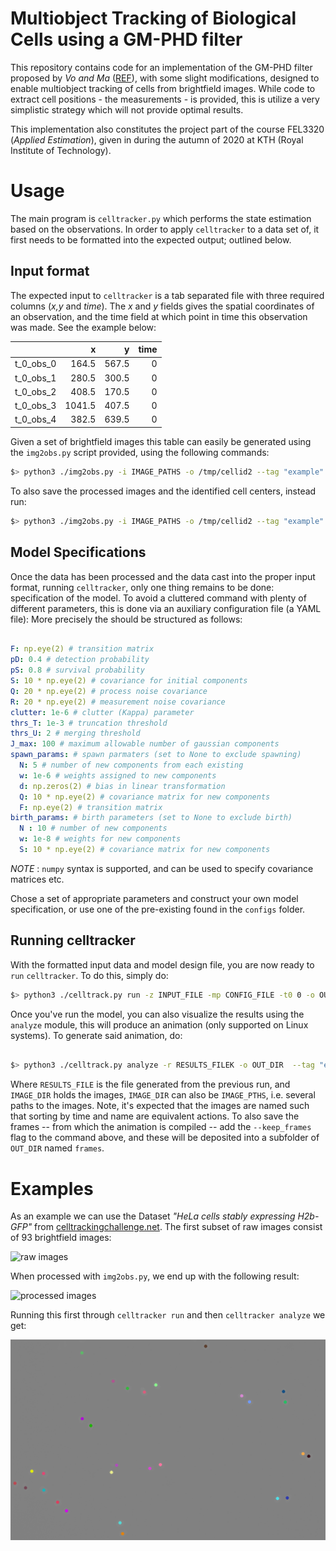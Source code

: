 # Multiobject Tracking of Biological Cells using a GM-PHD filter 

This repository contains code for an implementation of the GM-PHD filter
proposed by _Vo and Ma_ ([REF](https://ieeexplore.ieee.org/document/1710358)),
with some slight modifications, designed to enable multiobject tracking of cells
from brightfield images. While code to extract cell positions - the
measurements - is provided, this is utilize a very simplistic strategy which
will not provide optimal results.

This implementation also constitutes the project part of the course FEL3320
(_Applied Estimation_), given in during the autumn of 2020 at KTH (Royal Institute of
Technology).


# Usage
The main program is `celltracker.py` which performs the state estimation based
on the observations. In order to apply `celltracker` to a data set of, it first
needs to be formatted into the expected output; outlined below.

## Input format 

The expected input to `celltracker` is a tab separated file with three required
columns (_x,y_ and _time_). The _x_ and _y_ fields gives the spatial coordinates
of an observation, and the time field at which point in time this observation
was made. See the example below:

|           |      x |     y |   time |
|:----------|-------:|------:|-------:|
| t_0_obs_0 |  164.5 | 567.5 |      0 |
| t_0_obs_1 |  280.5 | 300.5 |      0 |
| t_0_obs_2 |  408.5 | 170.5 |      0 |
| t_0_obs_3 | 1041.5 | 407.5 |      0 |
| t_0_obs_4 |  382.5 | 639.5 |      0 |


Given a set of brightfield images this table can easily be generated using the
`img2obs.py` script provided, using the following commands:

```sh
$> python3 ./img2obs.py -i IMAGE_PATHS -o /tmp/cellid2 --tag "example"

```

To also save the processed images and the identified cell centers, instead run:

```sh
$> python3 ./img2obs.py -i IMAGE_PATHS -o /tmp/cellid2 --tag "example" --include_processed_image  --mark_images

```

## Model Specifications

Once the data has been processed and the data cast into the proper input format,
running `celltracker`, only one thing remains to be done: specification of the
model. To avoid a cluttered command with plenty of different parameters, this is
done via an auxiliary configuration file (a YAML file): More precisely the
should be structured as follows:

```yaml

F: np.eye(2) # transition matrix
pD: 0.4 # detection probability
pS: 0.8 # survival probability
S: 10 * np.eye(2) # covariance for initial components
Q: 20 * np.eye(2) # process noise covariance
R: 20 * np.eye(2) # measurement noise covariance
clutter: 1e-6 # clutter (Kappa) parameter
thrs_T: 1e-3 # truncation threshold
thrs_U: 2 # merging threshold
J_max: 100 # maximum allowable number of gaussian components
spawn_params: # spawn parmaters (set to None to exclude spawning)
  N: 5 # number of new components from each existing
  w: 1e-6 # weights assigned to new components
  d: np.zeros(2) # bias in linear transformation
  Q: 10 * np.eye(2) # covariance matrix for new components
  F: np.eye(2) # transition matrix
birth_params: # birth parameters (set to None to exclude birth)
  N : 10 # number of new components
  w: 1e-8 # weights for new components
  S: 10 * np.eye(2) # covariance matrix for new components

```

_NOTE_ : `numpy` syntax is supported, and can be used to specify covariance matrices etc.

Chose a set of appropriate parameters and construct your own model
specification, or use one of the pre-existing found in the `configs` folder.

## Running celltracker

With the formatted input data and model design file, you are now ready to `run`
`celltracker`. To do this, simply do:

```sh
$> python3 ./celltrack.py run -z INPUT_FILE -mp CONFIG_FILE -t0 0 -o OUT_DIR  --tag "example"
```

Once you've run the model, you can also visualize the results using the `analyze` module, this will produce an animation (only supported on Linux systems). To generate said animation, do:

```sh

$> python3 ./celltrack.py analyze -r RESULTS_FILEK -o OUT_DIR  --tag "example" --animate --images IMAGE_DIR

```

Where `RESULTS_FILE` is the file generated from the previous run, and
`IMAGE_DIR` holds the images, `IMAGE_DIR` can also be `IMAGE_PTHS`, i.e. several
paths to the images. Note, it's expected that the images are named such that
sorting by time and name are equivalent actions. To also save the frames -- from
which the animation is compiled -- add the `--keep_frames` flag to the command
above, and these will be deposited into a subfolder of `OUT_DIR` named `frames`.


# Examples

As an example we can use the Dataset _"HeLa cells stably expressing H2b-GFP"_  from [celltrackingchallenge.net](http://celltrackingchallenge.net/2d-datasets/). The first subset of raw images consist of 93 brightfield images:

![raw images](imgs/original.png)

When processed with `img2obs.py`, we end up with the following result:

![processed images](imgs/segmented.jpg)

Running this first through `celltracker run` and then `celltracker analyze` we get:

![animation](imgs/example-001.gif)
